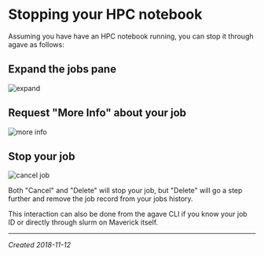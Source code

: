 # Stopping your HPC notebook

Assuming you have have an HPC notebook running, you can stop it through agave as follows:

## Expand the jobs pane

![expand](https://user-images.githubusercontent.com/6790115/48360646-4fd14400-e665-11e8-96a3-f3f4ea2554a1.png)

## Request "More Info" about your job

![more info](https://user-images.githubusercontent.com/6790115/48360724-73948a00-e665-11e8-92d6-1d8e5d8ac4ed.png)

## Stop your job

![cancel job](https://user-images.githubusercontent.com/6790115/48360748-83ac6980-e665-11e8-9dd2-b0567276608a.png)

Both "Cancel" and "Delete" will stop your job, but "Delete" will go a step further and remove the job record from your jobs history.

This interaction can also be done from the agave CLI if you know your job ID or directly through slurm on Maverick itself.

---

*Created 2018-11-12*
